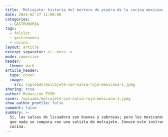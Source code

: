 ```yaml
---
title: 'Molcajate: historia del mortero de piedra de la cocina mexicana'
date: 2024-02-27 11:00:00
categories:
  - GASTRONOMIA
tags:
  - folclor
  - gastronomia
  - cocina
layout: article
excerpt_separator: <!--more-->
mode: immersive
header:
  theme: dark
article_header:
  type: cover
  image:
    src: /uploads/molcajete-con-salsa-roja-mexicana-1.jpeg
sharing: true
author: Redacción TYSM
cover: /uploads/molcajete-con-salsa-roja-mexicana-1.jpeg
show_author_profile: false
comment: false
summary: >-
  Sí, las salsas de licuadora son buenas y sabrosas; pero los mexicanos sabemos
  que nada se compara con una salsita de molcajete. Conoce este instrumento de
  cocina.
---
```

